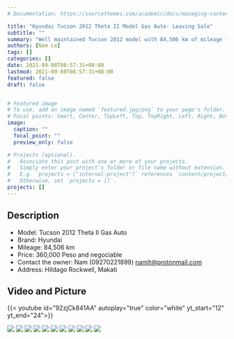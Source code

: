 ```yaml
---
# Documentation: https://sourcethemes.com/academic/docs/managing-content/

title: "Hyundai Tucson 2012 Theta II Model Gas Auto- Leaving Sale"
subtitle: ""
summary: "Well maintained Tucson 2012 model with 84,506 km of mileage for leaving sale 360,000 Peso. ![](/img/selling/tucson/20210919_112231.jpg)"
authors: [Nam Le]
tags: []
categories: []
date: 2021-09-08T08:57:31+08:00
lastmod: 2021-09-08T08:57:31+08:00
featured: false
draft: false


# Featured image
# To use, add an image named `featured.jpg/png` to your page's folder.
# Focal points: Smart, Center, TopLeft, Top, TopRight, Left, Right, BottomLeft, Bottom, BottomRight.
image:
  caption: ""
  focal_point: ""
  preview_only: false

# Projects (optional).
#   Associate this post with one or more of your projects.
#   Simply enter your project's folder or file name without extension.
#   E.g. `projects = ["internal-project"]` references `content/project/deep-learning/index.md`.
#   Otherwise, set `projects = []`.
projects: []
---
```


## Description
- Model: Tucson 2012 Theta II Gas Auto
- Brand: Hyundai
- Mileage: 84,506 km
- Price: 360,000 Peso and negociable
- Contact the owner: Nam (09270221899) namlt@protonmail.com
- Address: Hildago Rockwell, Makati


## Video and Picture

{{< youtube id="92zjCk841AA" autoplay="true" color="white" yt_start="12" yt_end="24">}}


![](/img/selling/tucson/20210919_112231.jpg)
![](/img/selling/tucson/20210919_112243.jpg)
![](/img/selling/tucson/20210919_112254.jpg)
![](/img/selling/tucson/20210919_112323.jpg)
![](/img/selling/tucson/20210919_112336.jpg)
![](/img/selling/tucson/20210919_112512.jpg)
![](/img/selling/tucson/20210919_112608.jpg)
![](/img/selling/tucson/20210919_112710.jpg)
![](/img/selling/tucson/20210919_112717.jpg)
![](/img/selling/tucson/20210919_112729.jpg)
![](/img/selling/tucson/20210919_112739.jpg)

